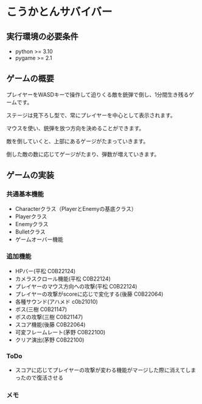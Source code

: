 # こうかとんサバイバー
## 実行環境の必要条件
* python >= 3.10
* pygame >= 2.1

## ゲームの概要
プレイヤーをWASDキーで操作して迫りくる敵を銃弾で倒し、1分間生き残るゲームです。

ステージは見下ろし型で、常にプレイヤーを中心として表示されます。

マウスを使い、銃弾を放つ方向を決めることができます。

敵を倒していくと、上部にあるゲージがたまっていきます。

倒した敵の数に応じてゲージがたまり、弾数が増えていきます。


## ゲームの実装

### 共通基本機能
* Characterクラス（PlayerとEnemyの基底クラス）
* Playerクラス
* Enemyクラス
* Bulletクラス
* ゲームオーバー機能

### 追加機能
* HPバー(平松 C0B22124)
* カメラスクロール機能(平松 C0B22124)
* プレイヤーのマウス方向への攻撃(平松 C0B22124)
* プレイヤーの攻撃がscoreに応じで変化する(後藤 C0B22064)
* 各種サウンド(アハメド c0b21010)
* ボス(三樹 C0B21147)
* ボスの攻撃(三樹 C0B21147)
* スコア機能(後藤 C0B22064)
* 可変フレームレート(茅野 C0B22100)
* クリア演出(茅野 C0B22100)
### ToDo

* スコアに応じてプレイヤーの攻撃が変わる機能がマージした際に消えてしまったので復活させる

### メモ
